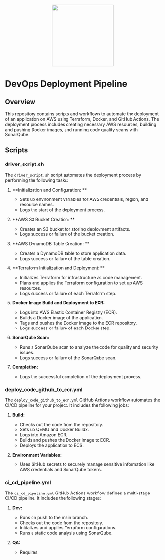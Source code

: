 <p align="center">
  <img src="https://static.wixstatic.com/media/3ba736_be1f7ac0f8bf4e049a5fb6616b18d827~mv2_d_1937_1405_s_2.png/v1/fill/w_220,h_140,al_c,q_85,usm_0.66_1.00_0.01/Regov%20Technologies%202%20PNG_edited.webp" width="200">
</p>

# DevOps Deployment Pipeline

## Overview

This repository contains scripts and workflows to automate the deployment of an application on AWS using Terraform, Docker, and GitHub Actions. The deployment process includes creating necessary AWS resources, building and pushing Docker images, and running code quality scans with SonarQube.

## Scripts

### driver_script.sh

The `driver_script.sh` script automates the deployment process by performing the following tasks:

1. **Initialization and Configuration: **
   - Sets up environment variables for AWS credentials, region, and resource names.
   - Logs the start of the deployment process.

2. **AWS S3 Bucket Creation: **
   - Creates an S3 bucket for storing deployment artifacts.
   - Logs success or failure of the bucket creation.

3. **AWS DynamoDB Table Creation: **
   - Creates a DynamoDB table to store application data.
   - Logs success or failure of the table creation.

4. **Terraform Initialization and Deployment: **
   - Initializes Terraform for infrastructure as code management.
   - Plans and applies the Terraform configuration to set up AWS resources.
   - Logs success or failure of each Terraform step.

5. **Docker Image Build and Deployment to ECR:**
   - Logs into AWS Elastic Container Registry (ECR).
   - Builds a Docker image of the application.
   - Tags and pushes the Docker image to the ECR repository.
   - Logs success or failure of each Docker step.

6. **SonarQube Scan:**
   - Runs a SonarQube scan to analyze the code for quality and security issues.
   - Logs success or failure of the SonarQube scan.

7. **Completion:**
   - Logs the successful completion of the deployment process.

### deploy_code_github_to_ecr.yml

The `deploy_code_github_to_ecr.yml` GitHub Actions workflow automates the CI/CD pipeline for your project. It includes the following jobs:

1. **Build:**
   - Checks out the code from the repository.
   - Sets up QEMU and Docker Buildx.
   - Logs into Amazon ECR.
   - Builds and pushes the Docker image to ECR.
   - Deploys the application to ECS.

2. **Environment Variables:**
   - Uses GitHub secrets to securely manage sensitive information like AWS credentials and SonarQube tokens.

### ci_cd_pipeline.yml

The `ci_cd_pipeline.yml` GitHub Actions workflow defines a multi-stage CI/CD pipeline. It includes the following stages:

1. **Dev:**
   - Runs on push to the main branch.
   - Checks out the code from the repository.
   - Initializes and applies Terraform configurations.
   - Runs a static code analysis using SonarQube.

2. **QA:**
   - Requires
